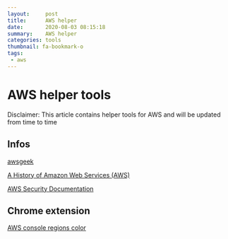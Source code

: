 ```yaml
---
layout:     post
title:      AWS helper
date:       2020-08-03 08:15:18
summary:    AWS helper
categories: tools
thumbnail: fa-bookmark-o
tags:
 - aws
---
```


# AWS helper tools

Disclaimer: This article contains helper tools for AWS and will be updated from time to time

## Infos

[awsgeek](https://www.awsgeek.com/)

[A History of Amazon Web Services (AWS)](https://www.awsgeek.com/AWS-History/)

[AWS Security Documentation](https://docs.aws.amazon.com/security/)

## Chrome extension

[AWS console regions color](https://chrome.google.com/webstore/detail/aws-console-regions-color/gfeaclafcmbiakopneapkbaiifnhbkng)




